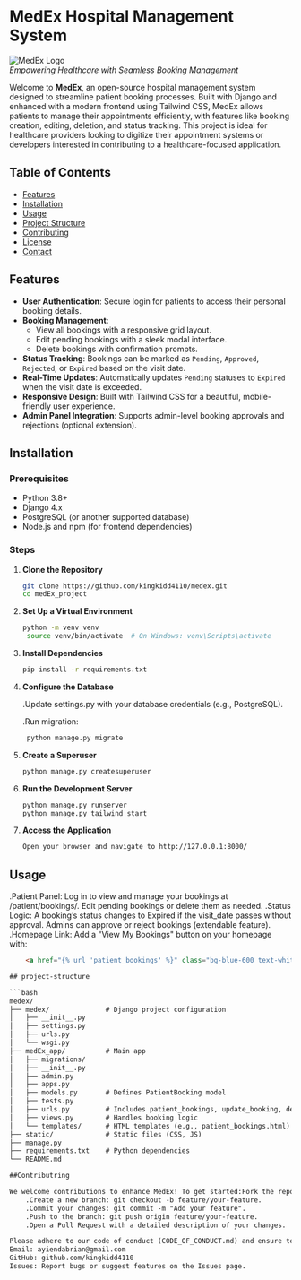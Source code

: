 # MedEx Hospital Management System

![MedEx Logo](https://via.placeholder.com/150?text=MedEx+Logo)  
*Empowering Healthcare with Seamless Booking Management*

Welcome to **MedEx**, an open-source hospital management system designed to streamline patient booking processes. Built with Django and enhanced with a modern frontend using Tailwind CSS, MedEx allows patients to manage their appointments efficiently, with features like booking creation, editing, deletion, and status tracking. This project is ideal for healthcare providers looking to digitize their appointment systems or developers interested in contributing to a healthcare-focused application.

## Table of Contents

- [Features](#features)
- [Installation](#installation)
- [Usage](#usage)
- [Project Structure](#project-structure)
- [Contributing](#contributing)
- [License](#license)
- [Contact](#contact)

## Features

- **User Authentication**: Secure login for patients to access their personal booking details.
- **Booking Management**: 
  - View all bookings with a responsive grid layout.
  - Edit pending bookings with a sleek modal interface.
  - Delete bookings with confirmation prompts.
- **Status Tracking**: Bookings can be marked as `Pending`, `Approved`, `Rejected`, or `Expired` based on the visit date.
- **Real-Time Updates**: Automatically updates `Pending` statuses to `Expired` when the visit date is exceeded.
- **Responsive Design**: Built with Tailwind CSS for a beautiful, mobile-friendly user experience.
- **Admin Panel Integration**: Supports admin-level booking approvals and rejections (optional extension).

## Installation

### Prerequisites

- Python 3.8+
- Django 4.x
- PostgreSQL (or another supported database)
- Node.js and npm (for frontend dependencies)

### Steps

1. **Clone the Repository**

   ```bash
   git clone https://github.com/kingkidd4110/medex.git
   cd medEx_project

2. **Set Up a Virtual Environment**

   ```bash
   python -m venv venv
    source venv/bin/activate  # On Windows: venv\Scripts\activate

3. **Install Dependencies**

   ```bash
   pip install -r requirements.txt

4. **Configure the Database**

    .Update settings.py with your database credentials (e.g., PostgreSQL).

    .Run migration:

   ```bash
    python manage.py migrate

5. **Create a Superuser**

   ```bash
   python manage.py createsuperuser

6. **Run the Development Server**

   ```bash
   python manage.py runserver
   python manage.py tailwind start

7. **Access the Application**

   ```bash
   Open your browser and navigate to http://127.0.0.1:8000/

## Usage

.Patient Panel: Log in to view and manage your bookings at /patient/bookings/. Edit pending bookings or delete them as needed.
.Status Logic: A booking’s status changes to Expired if the visit_date passes without approval. Admins can approve or reject bookings (extendable feature).
.Homepage Link: Add a "View My Bookings" button on your homepage with:

```html
    <a href="{% url 'patient_bookings' %}" class="bg-blue-600 text-white px-4 py-2 rounded-lg hover:bg-blue-700">View My Bookings</a>

## project-structure

```bash
medex/
├── medex/              # Django project configuration
│   ├── __init__.py
│   ├── settings.py
│   ├── urls.py
│   └── wsgi.py
├── medEx_app/          # Main app
│   ├── migrations/
│   ├── __init__.py
│   ├── admin.py
│   ├── apps.py
│   ├── models.py       # Defines PatientBooking model
│   ├── tests.py
│   ├── urls.py         # Includes patient_bookings, update_booking, delete_booking
│   ├── views.py        # Handles booking logic
│   └── templates/      # HTML templates (e.g., patient_bookings.html)
├── static/             # Static files (CSS, JS)
├── manage.py
├── requirements.txt    # Python dependencies
└── README.md

##Contributring

We welcome contributions to enhance MedEx! To get started:Fork the repository.
    .Create a new branch: git checkout -b feature/your-feature.
    .Commit your changes: git commit -m "Add your feature".
    .Push to the branch: git push origin feature/your-feature.
    .Open a Pull Request with a detailed description of your changes.

Please adhere to our code of conduct (CODE_OF_CONDUCT.md) and ensure tests pass before submitting.LicenseThis project is licensed under the MIT License. See the LICENSE file for details.ContactAuthor: [Ayienda Brian]  
Email: ayiendabrian@gmail.com  
GitHub: github.com/kingkidd4110  
Issues: Report bugs or suggest features on the Issues page.

